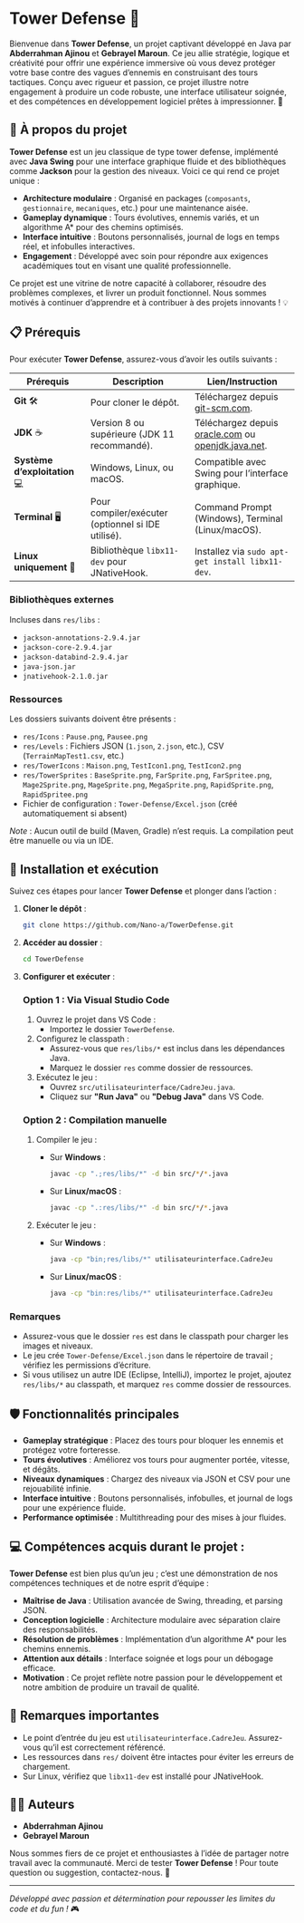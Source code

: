 # Tower Defense 🏰

Bienvenue dans **Tower Defense**, un projet captivant développé en Java par **Abderrahman Ajinou** et **Gebrayel Maroun**. Ce jeu allie stratégie, logique et créativité pour offrir une expérience immersive où vous devez protéger votre base contre des vagues d’ennemis en construisant des tours tactiques. Conçu avec rigueur et passion, ce projet illustre notre engagement à produire un code robuste, une interface utilisateur soignée, et des compétences en développement logiciel prêtes à impressionner. 🚀

## 🎯 À propos du projet

**Tower Defense** est un jeu classique de type tower defense, implémenté avec **Java Swing** pour une interface graphique fluide et des bibliothèques comme **Jackson** pour la gestion des niveaux. Voici ce qui rend ce projet unique :

- **Architecture modulaire** : Organisé en packages (`composants`, `gestionnaire`, `mecaniques`, etc.) pour une maintenance aisée.
- **Gameplay dynamique** : Tours évolutives, ennemis variés, et un algorithme A* pour des chemins optimisés.
- **Interface intuitive** : Boutons personnalisés, journal de logs en temps réel, et infobulles interactives.
- **Engagement** : Développé avec soin pour répondre aux exigences académiques tout en visant une qualité professionnelle.

Ce projet est une vitrine de notre capacité à collaborer, résoudre des problèmes complexes, et livrer un produit fonctionnel. Nous sommes motivés à continuer d’apprendre et à contribuer à des projets innovants ! 💡

## 📋 Prérequis

Pour exécuter **Tower Defense**, assurez-vous d’avoir les outils suivants :

| Prérequis | Description | Lien/Instruction |
|-----------|-------------|------------------|
| **Git** 🛠️ | Pour cloner le dépôt. | Téléchargez depuis [git-scm.com](https://git-scm.com). |
| **JDK** ☕ | Version 8 ou supérieure (JDK 11 recommandé). | Téléchargez depuis [oracle.com](https://www.oracle.com/java/technologies/javase-downloads.html) ou [openjdk.java.net](https://openjdk.java.net). |
| **Système d’exploitation** 💻 | Windows, Linux, ou macOS. | Compatible avec Swing pour l’interface graphique. |
| **Terminal** 🖥️ | Pour compiler/exécuter (optionnel si IDE utilisé). | Command Prompt (Windows), Terminal (Linux/macOS). |
| **Linux uniquement** 🐧 | Bibliothèque `libx11-dev` pour JNativeHook. | Installez via `sudo apt-get install libx11-dev`. |

### Bibliothèques externes

Incluses dans `res/libs` :

- `jackson-annotations-2.9.4.jar`
- `jackson-core-2.9.4.jar`
- `jackson-databind-2.9.4.jar`
- `java-json.jar`
- `jnativehook-2.1.0.jar`

### Ressources

Les dossiers suivants doivent être présents :

- `res/Icons` : `Pause.png`, `Pausee.png`
- `res/Levels` : Fichiers JSON (`1.json`, `2.json`, etc.), CSV (`TerrainMapTest1.csv`, etc.)
- `res/TowerIcons` : `Maison.png`, `TestIcon1.png`, `TestIcon2.png`
- `res/TowerSprites` : `BaseSprite.png`, `FarSprite.png`, `FarSpritee.png`, `Mage2Sprite.png`, `MageSprite.png`, `MegaSprite.png`, `RapidSprite.png`, `RapidSpritee.png`
- Fichier de configuration : `Tower-Defense/Excel.json` (créé automatiquement si absent)

*Note* : Aucun outil de build (Maven, Gradle) n’est requis. La compilation peut être manuelle ou via un IDE.

## 🚀 Installation et exécution

Suivez ces étapes pour lancer **Tower Defense** et plonger dans l’action :

1. **Cloner le dépôt** :

   ```bash
   git clone https://github.com/Nano-a/TowerDefense.git

2. **Accéder au dossier** :

   ```bash
   cd TowerDefense
   ```

3. **Configurer et exécuter** :

   ### Option 1 : Via Visual Studio Code

   1. Ouvrez le projet dans VS Code :
      - Importez le dossier `TowerDefense`.
   2. Configurez le classpath :
      - Assurez-vous que `res/libs/*` est inclus dans les dépendances Java.
      - Marquez le dossier `res` comme dossier de ressources.
   3. Exécutez le jeu :
      - Ouvrez `src/utilisateurinterface/CadreJeu.java`.
      - Cliquez sur **"Run Java"** ou **"Debug Java"** dans VS Code.

   ### Option 2 : Compilation manuelle

   1. Compiler le jeu :
      - Sur **Windows** :

        ```bash
        javac -cp ".;res/libs/*" -d bin src/*/*.java
        ```
      - Sur **Linux/macOS** :

        ```bash
        javac -cp ".:res/libs/*" -d bin src/*/*.java
        ```
   2. Exécuter le jeu :
      - Sur **Windows** :

        ```bash
        java -cp "bin;res/libs/*" utilisateurinterface.CadreJeu
        ```
      - Sur **Linux/macOS** :

        ```bash
        java -cp "bin:res/libs/*" utilisateurinterface.CadreJeu
        ```

### Remarques

- Assurez-vous que le dossier `res` est dans le classpath pour charger les images et niveaux.
- Le jeu crée `Tower-Defense/Excel.json` dans le répertoire de travail ; vérifiez les permissions d’écriture.
- Si vous utilisez un autre IDE (Eclipse, IntelliJ), importez le projet, ajoutez `res/libs/*` au classpath, et marquez `res` comme dossier de ressources.

## 🛡️ Fonctionnalités principales

- **Gameplay stratégique** : Placez des tours pour bloquer les ennemis et protégez votre forteresse.
- **Tours évolutives** : Améliorez vos tours pour augmenter portée, vitesse, et dégâts.
- **Niveaux dynamiques** : Chargez des niveaux via JSON et CSV pour une rejouabilité infinie.
- **Interface intuitive** : Boutons personnalisés, infobulles, et journal de logs pour une expérience fluide.
- **Performance optimisée** : Multithreading pour des mises à jour fluides.

## 💻 Compétences acquis durant le projet : 

**Tower Defense** est bien plus qu’un jeu ; c’est une démonstration de nos compétences techniques et de notre esprit d’équipe :

- **Maîtrise de Java** : Utilisation avancée de Swing, threading, et parsing JSON.
- **Conception logicielle** : Architecture modulaire avec séparation claire des responsabilités.
- **Résolution de problèmes** : Implémentation d’un algorithme A* pour les chemins ennemis.
- **Attention aux détails** : Interface soignée et logs pour un débogage efficace.
- **Motivation** : Ce projet reflète notre passion pour le développement et notre ambition de produire un travail de qualité.

## 📝 Remarques importantes

- Le point d’entrée du jeu est `utilisateurinterface.CadreJeu`. Assurez-vous qu’il est correctement référencé.
- Les ressources dans `res/` doivent être intactes pour éviter les erreurs de chargement.
- Sur Linux, vérifiez que `libx11-dev` est installé pour JNativeHook.

## 👨‍💻 Auteurs

- **Abderrahman Ajinou**
- **Gebrayel Maroun**

Nous sommes fiers de ce projet et enthousiastes à l’idée de partager notre travail avec la communauté. Merci de tester **Tower Defense** ! Pour toute question ou suggestion, contactez-nous. 🙌

---

*Développé avec passion et détermination pour repousser les limites du code et du fun !* 🎮
```
